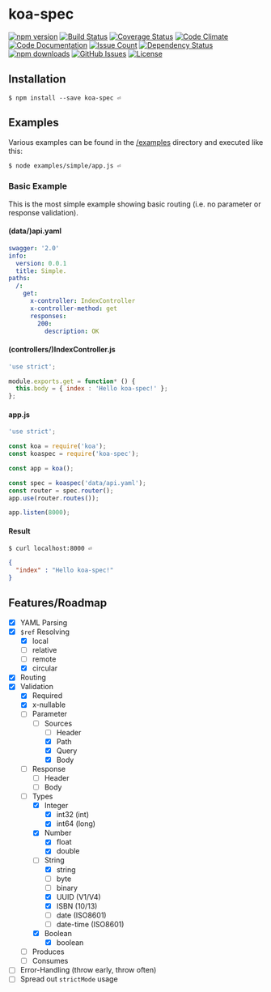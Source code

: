 # koa-spec

[![npm version](https://img.shields.io/npm/v/koa-spec.svg)](https://www.npmjs.com/package/koa-spec)
[![Build Status](https://travis-ci.org/luxe-eng/koa-spec.svg?branch=master)](https://travis-ci.org/luxe-eng/koa-spec)
[![Coverage Status](https://coveralls.io/repos/github/luxe-eng/koa-spec/badge.svg?branch=master)](https://coveralls.io/github/luxe-eng/koa-spec?branch=master)
[![Code Climate](https://codeclimate.com/github/luxe-eng/koa-spec/badges/gpa.svg)](https://codeclimate.com/github/luxe-eng/koa-spec)
[![Code Documentation](http://inch-ci.org/github/luxe-eng/koa-spec.svg?branch=master&style=shields)](http://inch-ci.org/github/luxe-eng/koa-spec)
[![Issue Count](https://codeclimate.com/github/luxe-eng/koa-spec/badges/issue_count.svg)](https://codeclimate.com/github/luxe-eng/koa-spec)
[![Dependency Status](https://david-dm.org/luxe-eng/koa-spec.svg)](https://david-dm.org/luxe-eng/koa-spec)
[![npm downloads](https://img.shields.io/npm/dm/koa-spec.svg)](https://www.npmjs.com/package/koa-spec)
[![GitHub Issues](https://img.shields.io/github/issues/luxe-eng/koa-spec.svg)](https://github.com/luxe-eng/koa-spec/issues?q=is%3Aopen)
[![License](https://img.shields.io/npm/l/koa-spec.svg)](LICENSE.txt)

## Installation

```
$ npm install --save koa-spec ⏎
```

## Examples

Various examples can be found in the [/examples](/examples) directory and executed like this:
```bash
$ node examples/simple/app.js ⏎
```

### Basic Example
This is the most simple example showing basic routing (i.e. no parameter or response validation).

#### (data/)api.yaml
```yaml
swagger: '2.0'
info:
  version: 0.0.1
  title: Simple.
paths:
  /:
    get:
      x-controller: IndexController
      x-controller-method: get
      responses:
        200:
          description: OK
```

#### (controllers/)IndexController.js
```javascript
'use strict';

module.exports.get = function* () {
  this.body = { index : 'Hello koa-spec!' };
};
```

#### app.js
```javascript
'use strict';

const koa = require('koa');
const koaspec = require('koa-spec');

const app = koa();

const spec = koaspec('data/api.yaml');
const router = spec.router();
app.use(router.routes());

app.listen(8000);
```

#### Result
```bash
$ curl localhost:8000 ⏎
```
```json
{
  "index" : "Hello koa-spec!"
}
```

## Features/Roadmap

- [x] YAML Parsing
- [x] `$ref` Resolving
  - [x] local
  - [ ] relative
  - [ ] remote
  - [x] circular
- [x] Routing
- [x] Validation
  - [x] Required
  - [x] x-nullable
  - [ ] Parameter
    - [ ] Sources
      - [ ] Header
      - [x] Path
      - [x] Query
      - [x] Body
  - [ ] Response
      - [ ] Header
      - [ ] Body
  - [ ] Types
    - [x] Integer
      - [x] int32 (int)
      - [x] int64 (long)
    - [x] Number
      - [x] float
      - [x] double
    - [ ] String
      - [x] string
      - [ ] byte
      - [ ] binary
      - [x] UUID (V1/V4)
      - [x] ISBN (10/13)
      - [ ] date (ISO8601)
      - [ ] date-time (ISO8601)
    - [x] Boolean
      - [x] boolean
  - [ ] Produces
  - [ ] Consumes
- [ ] Error-Handling (throw early, throw often)
- [ ] Spread out `strictMode` usage 
